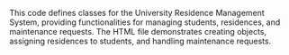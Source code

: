This code defines classes for the University Residence Management System, providing functionalities for managing students, residences, and maintenance requests. The HTML file demonstrates creating objects, assigning residences to students, and handling maintenance requests.
